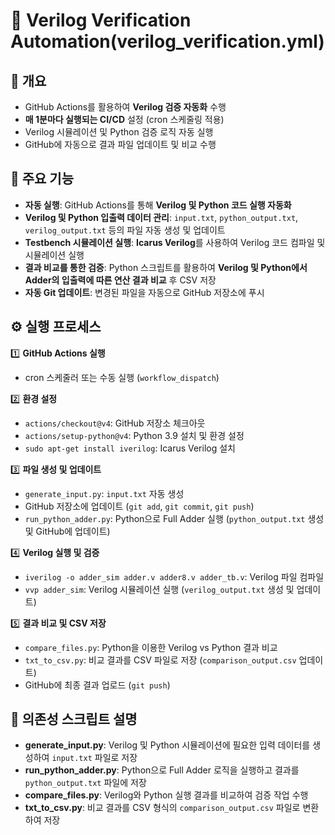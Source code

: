 # 🚀 Verilog Verification Automation(verilog_verification.yml)

## 📌 개요
- GitHub Actions를 활용하여 **Verilog 검증 자동화** 수행
- **매 1분마다 실행되는 CI/CD** 설정 (cron 스케줄링 적용)
- Verilog 시뮬레이션 및 Python 검증 로직 자동 실행
- GitHub에 자동으로 결과 파일 업데이트 및 비교 수행

## 🔄 주요 기능
- **자동 실행**: GitHub Actions를 통해 **Verilog 및 Python 코드 실행 자동화**
- **Verilog 및 Python 입출력 데이터 관리**: `input.txt`, `python_output.txt`, `verilog_output.txt` 등의 파일 자동 생성 및 업데이트
- **Testbench 시뮬레이션 실행**: **Icarus Verilog**를 사용하여 Verilog 코드 컴파일 및 시뮬레이션 실행
- **결과 비교를 통한 검증**: Python 스크립트를 활용하여 **Verilog 및 Python에서 Adder의 입출력에 따른 연산 결과 비교** 후 CSV 저장
- **자동 Git 업데이트**: 변경된 파일을 자동으로 GitHub 저장소에 푸시

## ⚙️ 실행 프로세스
1️⃣ **GitHub Actions 실행**
   - cron 스케줄러 또는 수동 실행 (`workflow_dispatch`)

2️⃣ **환경 설정**
   - `actions/checkout@v4`: GitHub 저장소 체크아웃
   - `actions/setup-python@v4`: Python 3.9 설치 및 환경 설정
   - `sudo apt-get install iverilog`: Icarus Verilog 설치

3️⃣ **파일 생성 및 업데이트**
   - `generate_input.py`: `input.txt` 자동 생성
   - GitHub 저장소에 업데이트 (`git add`, `git commit`, `git push`)
   - `run_python_adder.py`: Python으로 Full Adder 실행 (`python_output.txt` 생성 및 GitHub에 업데이트)

4️⃣ **Verilog 실행 및 검증**
   - `iverilog -o adder_sim adder.v adder8.v adder_tb.v`: Verilog 파일 컴파일
   - `vvp adder_sim`: Verilog 시뮬레이션 실행 (`verilog_output.txt` 생성 및 업데이트)

5️⃣ **결과 비교 및 CSV 저장**
   - `compare_files.py`: Python을 이용한 Verilog vs Python 결과 비교
   - `txt_to_csv.py`: 비교 결과를 CSV 파일로 저장 (`comparison_output.csv` 업데이트)
   - GitHub에 최종 결과 업로드 (`git push`)

## 📄 의존성 스크립트 설명
- **generate_input.py**: Verilog 및 Python 시뮬레이션에 필요한 입력 데이터를 생성하여 `input.txt` 파일로 저장
- **run_python_adder.py**: Python으로 Full Adder 로직을 실행하고 결과를 `python_output.txt` 파일에 저장
- **compare_files.py**: Verilog와 Python 실행 결과를 비교하여 검증 작업 수행
- **txt_to_csv.py**: 비교 결과를 CSV 형식의 `comparison_output.csv` 파일로 변환하여 저장

